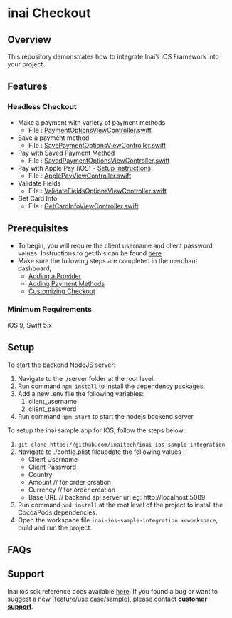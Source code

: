 # inai Checkout

## Overview
This repository demonstrates how to integrate Inai’s iOS Framework into your project.

## Features
### Headless Checkout
- Make a payment with variety of payment methods
    - File : [PaymentOptionsViewController.swift](https://github.com/inaitech/inai-ios-sample-integration/blob/e4c946d4dd694559d99ec3ffc269969918983b18/inai-ios-sample-integration/Headless%20Checkout/Payment%20Options/PaymentOptionsViewController.swift)
- Save a payment method
    - File : [SavePaymentOptionsViewController.swift](https://github.com/inaitech/inai-ios-sample-integration/blob/e4c946d4dd694559d99ec3ffc269969918983b18/inai-ios-sample-integration/Headless%20Checkout/Save%20Payment%20Method/SavePaymentOptionsViewController.swift)
- Pay with Saved Payment Method
    - File : [SavedPaymentOptionsViewController.swift](https://github.com/inaitech/inai-ios-sample-integration/blob/e4c946d4dd694559d99ec3ffc269969918983b18/inai-ios-sample-integration/Headless%20Checkout/Make%20Payment%20With%20Saved%20Method/SavedPaymentOptionsViewController.swift)
- Pay with Apple Pay (iOS) - [Setup Instructions](https://docs.inai.io/docs/apple-pay-with-inai-headless-checkout-ios)
    - File : [ApplePayViewController.swift](https://github.com/inaitech/inai-ios-sample-integration/blob/ae5b96f9ff4832a14e98f2d2b61864328e5a599b/inai-ios-sample-integration/Headless%20Checkout/Apple%20Pay/ApplePayViewController.swift)
- Validate Fields
    - File : [ValidateFieldsOptionsViewController.swift](https://github.com/inaitech/inai-ios-sample-integration/blob/e4c946d4dd694559d99ec3ffc269969918983b18/inai-ios-sample-integration/Headless%20Checkout/Validate%20Fields/ValidateFieldsViewController.swift)
- Get Card Info
    - File : [GetCardInfoViewController.swift](https://github.com/inaitech/inai-ios-sample-integration/blob/main/inai-ios-sample-integration/Headless%20Checkout/Get%20Card%20Info/GetCardInfoViewController.swift)


## Prerequisites
- To begin, you will require the client username and client password values. Instructions to get this can be found [here](https://docs.inai.io/docs/getting-started)
- Make sure the following steps are completed in the merchant dashboard,
  - [Adding a Provider](https://docs.inai.io/docs/adding-a-payment-processor)
  - [Adding Payment Methods](https://docs.inai.io/docs/adding-a-payment-method)
  - [Customizing Checkout](https://docs.inai.io/docs/customizing-your-checkout)

### Minimum Requirements
iOS 9, Swift 5.x

## Setup

To start the backend NodeJS server:
1. Navigate to the ./server folder at the root level.
2. Run command `npm install` to install the dependency packages.
3. Add a new .env file the following variables:
    1. client_username
    2. client_password
4. Run command `npm start` to start the nodejs backend server

To setup the inai sample app for IOS, follow the steps below:
1. `git clone https://github.com/inaitech/inai-ios-sample-integration`
2. Navigate to  ./config.plist fileupdate the following values :
   - Client Username
   - Client Password
   - Country
   - Amount      // for order creation
   - Currency    // for order creation
   - Base URL    // backend api server url eg: http://localhost:5009
3. Run command `pod install` at the root level of the project to install the CocoaPods dependencies.
4. Open the workspace file `inai-ios-sample-integration.xcworkspace`, build and run the project.
 
## FAQs
<TBA>

## Support
Inai ios sdk reference docs available [here](https://docs.inai.io/docs/ios-native-sdk).
If you found a bug or want to suggest a new [feature/use case/sample], please contact **[customer support](mailto:support@inai.io)**.